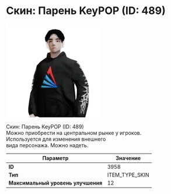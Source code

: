 # Скин: Парень KeyPOP (ID: 489)

![Item Image](../img/3958.webp?raw=true)

Скин: Парень KeyPOP (ID: 489)<br>Можно приобрести на центральном рынке у игроков.<br>Используется для изменения внешнего<br>вида персонажа. Можно надеть.


| Параметр | Значение |
|----------|----------|
| **ID** | 3958 |
| **Тип** | ITEM_TYPE_SKIN |
| **Максимальный уровень улучшения** | 12 |

